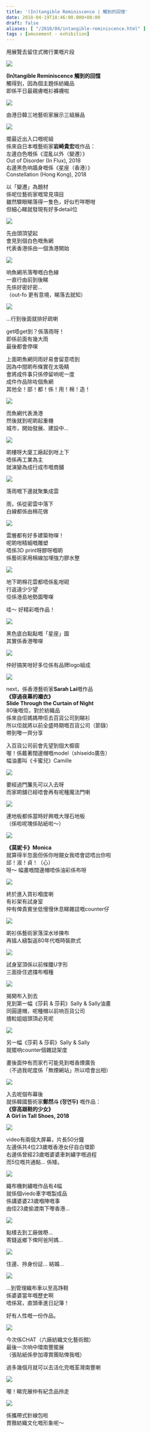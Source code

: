```yaml
---
title: '(In)tangible Reminiscence | 觸到的回憶'
date: 2018-04-19T18:46:00.000+08:00
draft: false
aliases: [ "/2018/04/intangible-reminiscence.html" ]
tags : [amusement - exhibition]
---
```


用展覽去留住式微行業嘅片段  

![](https://c1.staticflickr.com/1/821/41557336181_c5f80f1dbd_z.jpg)

**(In)tangible Reminiscence 觸到的回憶**  
觸得到，因為個主題係紡織品  
即係平日最親膚嘅衫褲襪啦  

![](https://c1.staticflickr.com/1/816/41557335681_0f8b0892fe_z.jpg)

由港日韓三地藝術家展示三組展品  

![](https://c1.staticflickr.com/1/845/41516362552_4417fd965e_z.jpg)

擺最近出入口嘅呢組  
係來自日本嘅藝術家**岩崎貴宏**嘅作品：  
左邊白色嘅係《混亂以外（變遷）》  
Out of Disorder (In Flux), 2018  
右邊黑色响牆身嘅係《星座（香港）》  
Constellation (Hong Kong), 2018  
  
以「變遷」為題材  
係呢位藝術家嘅常見項目  
雖然驟眼睇落得一隻色，好似冇咩嘢咁  
但細心睇就發現有好多detail位  

![](https://c1.staticflickr.com/1/833/41516356102_d61fd04b32_z.jpg)

先由頭頂望起  
會見到個白色嘅魚網  
代表香港係由一個漁港開始  

![](https://c1.staticflickr.com/1/810/41557317791_a323e86168_z.jpg)

响魚網吊落嚟嘅白色線  
一直行由前到後睇  
先係好密好密...  
（out-fo 更有意境，睇落去就知）  

![](https://c1.staticflickr.com/1/839/41557334411_f1485d72c8_z.jpg)

...行到後面就排好疏喇  
  
get唔get到？係落雨呀！  
即係前面有幾大雨  
最後都會停㗎  
  
上面啲魚網同雨好易會留意唔到  
因為中間啲布條實在太吸睛  
會將成件事只係停留响呢一度  
成件作品除咗個魚網  
其他全！部！都！係！用！棉！造！  

![](https://c1.staticflickr.com/1/854/41557323581_3c879c2c40_z.jpg)

而魚網代表漁港  
然後就到呢啲起重機  
城市，開始發展、建設中...  

![](https://c1.staticflickr.com/1/786/41557320051_9a038543ea_z.jpg)

啲樓呀大廈工廠起到咁上下  
唔係再工業為主  
就演變為成行成市嘅商舖  

![](https://c1.staticflickr.com/1/880/41516356382_844e4c8821_z.jpg)

落雨嘅下邊就聚集成雲  
  
雨，係從密雲中落下  
白線都係由棉花做  

![](https://c1.staticflickr.com/1/816/41557318951_f0b36064cb_z.jpg)

雲層都有好多建築物㗎！  
呢啲咁精細嘅雕塑  
唔係3D print呀膠呀嗰啲  
係藝術家用棉線加埋強力膠水整  

![](https://c1.staticflickr.com/1/802/41557322311_970a1836d7_z.jpg)

地下啲棉花雲都唔係亂咁砌  
行返遠少少望  
佢係港島地勢圖嚟㗎  
  
哇～ 好精彩嘅作品！  

![](https://c1.staticflickr.com/1/847/41516357602_1b7bc9baaa_z.jpg)

黑色底白點點嘅「星座」圖  
其實係香港嚟㗎  

![](https://c1.staticflickr.com/1/805/41516357162_d7f275048e_z.jpg)

仲好搞笑咁好多位係有品牌logo組成  

![](https://c1.staticflickr.com/1/819/41557321191_2ee41fafdd_z.jpg)

next，係香港藝術家**Sarah Lai**嘅作品  
**《穿過夜幕的襯衣》**  
**Slide Through the Curtain of Night**  
80後嘅佢，對於紡織品  
係來自佢媽媽帶佢去百貨公司到睇衫  
所以佢就將以前全盛時期嘅百貨公司（節錄）  
帶到嚟一齊分享  
  
入百貨公司前會先望到個大櫥窗  
喔！係戴著闊邊帽嘅model（shiseido廣告）  
幅油畫叫《卡蜜兒》Camille  

![](https://c1.staticflickr.com/1/915/41516356762_be29aa4fca_z.jpg)

要經過門簾先可以入去呀  
而家啲舖已經唔會再有呢種魔法門喇  

![](https://c1.staticflickr.com/1/830/41557333371_acc5d4d5eb_z.jpg)

連地板都係當時好興嘅大理石地板  
（係啦呢塊係貼紙啦～）  

![](https://c1.staticflickr.com/1/807/41516362032_4cef3bc784_z.jpg)

**《莫妮卡》Monica**  
就算得半忽面但係你咁靚女我唔會認唔出你啦  
邱！淑！貞！（心）  
呀～ 幅畫嘅闊邊帽唔係油彩係布呀  

![](https://c1.staticflickr.com/1/871/41516361312_89446f130b_z.jpg)

終於進入買衫嗰度喇  
有衫架有試身室  
仲有俾貴賓坐低慢慢休息睇雜誌嘅counter仔  

![](https://c1.staticflickr.com/1/898/41516358672_b2dc7b6a66_z.jpg)

啲衫係藝術家落深水埗揀布  
再搵人縫製返80年代嘅時裝款式  

![](https://c1.staticflickr.com/1/795/41516358182_572ff70ab9_z.jpg)

試身室頂係以前條鐵U字形  
三面掛住遮擋布嗰種  

![](https://c1.staticflickr.com/1/879/41557331791_d9a6c41442_z.jpg)

揭開布入到去  
見到第一幅《莎莉 & 莎莉》Sally & Sally油畫  
同圓邊帽，呢種帽以前响百貨公司  
揸𨋢姐姐頭頂必見呢  

![](https://c1.staticflickr.com/1/859/41516360902_598c085390_z.jpg)

另一幅《莎莉 & 莎莉》Sally & Sally  
就擺响counter個雜誌架度  
  
畫後面仲有而家冇可能見到嘅香煙廣告  
（不過我呢度係「無煙網站」所以唔會出相）  

![](https://c1.staticflickr.com/1/896/41516360652_315f004749_z.jpg)

入去呢個布幕後  
就係韓國藝術家**鄭然斗 (정연두)** 嘅作品：  
**《穿高跟鞋的少女》**  
**A Girl in Tall Shoes, 2018**  

![](https://c1.staticflickr.com/1/889/41516359132_de37501ff1_z.jpg)

video有兩個大屏幕，片長50分鐘  
左邊係共4位23歲嘅香港女仔自白環節  
右邊係曾經23歲嘅婆婆車刺繡字嘅過程  
而5位嘅共通點... 係矮。  

![](https://c1.staticflickr.com/1/906/41557326261_7a45fd9881_z.jpg)

織布機刺繡嘅作品有4幅  
就係個viedo車字嘅製成品  
係講婆婆23歲嗰陣嘅事  
由佢23歲偷渡南下嚟香港...  

![](https://c1.staticflickr.com/1/940/41557330201_c92a136229_z.jpg)

點樣去到工廠做嘢...  
寄錢返鄉下俾阿爸阿媽...  

![](https://c1.staticflickr.com/1/844/41516360142_4c5bcb9d5f_z.jpg)

住邊、拎身份証... 結婚...  

![](https://c1.staticflickr.com/1/911/41557329101_4695e3430c_z.jpg)

...到管理織布車以至高踭鞋  
係婆婆當年嘅歷史啊  
唔係寫，直頭車進日記簿！  
  
好有人性嘅一份作品。  

![](https://c1.staticflickr.com/1/892/41557328561_6bcf491c01_z.jpg)

今次係CHAT（六廠紡織文化藝術館）  
最後一次响中環南豐擺展  
（張貼紙係參加導賞團貼俾我嘅）  

過多幾個月就可以去活化完嘅荃灣南豐喇

![](https://c1.staticflickr.com/1/873/41516359372_9765f3bcd3_z.jpg)

喔！睇完展仲有紀念品拎走

![](https://c1.staticflickr.com/1/892/41557327941_03c059e7d0_z.jpg)

係攜帶式針線包啦  
貫徹紡織文化嘅形象呢～
